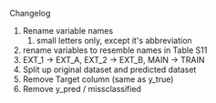 Changelog

1. Rename variable names
   1. small letters only, except it's abbreviation
2. rename variables to resemble names in Table S11
3. EXT_1 -> EXT_A, EXT_2 -> EXT_B, MAIN -> TRAIN
4. Split up original dataset and predicted dataset
5. Remove Target column (same as y_true)
6. Remove y_pred / missclassified